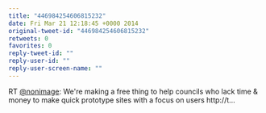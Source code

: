 ```yaml
---
title: "446984254606815232"
date: Fri Mar 21 12:18:45 +0000 2014
original-tweet-id: "446984254606815232"
retweets: 0
favorites: 0
reply-tweet-id: ""
reply-user-id: ""
reply-user-screen-name: ""
---
```

RT <a href="https://twitter.com/nonimage">@nonimage</a>: We're making a free thing to help councils who lack time &amp; money to make quick prototype sites with a focus on users http://t…

